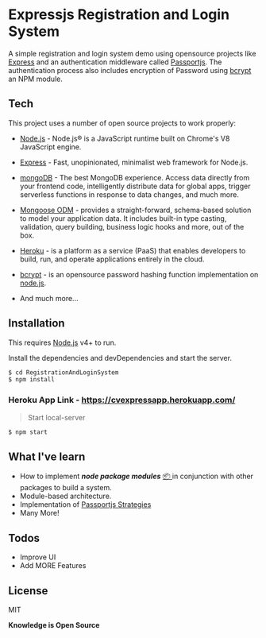 # Expressjs Registration and Login System

A simple registration and login system demo using opensource projects like [Express](https://expressjs.com/) and an authentication middleware called [Passportjs](http://www.passportjs.org/). The authentication process also includes encryption of Password using [bcrypt](https://www.npmjs.com/package/bcrypt) an NPM module.

## Tech
This project uses a number of open source projects to work properly:

- [Node.js](https://nodejs.org/en/) - Node.js® is a JavaScript runtime built on Chrome's V8 JavaScript engine.

- [Express](https://expressjs.com/) - Fast, unopinionated, minimalist web framework for Node.js.

- [mongoDB](https://www.mongodb.com/) - The best MongoDB experience. Access data directly from your frontend code, intelligently distribute data for global apps, trigger serverless functions in response to data changes, and much more.

- [Mongoose ODM](https://mongoosejs.com/) - provides a straight-forward, schema-based solution to model your application data. It includes built-in type casting, validation, query building, business logic hooks and more, out of the box.

- [Heroku](https://www.heroku.com/) - is a platform as a service (PaaS) that enables developers to build, run, and operate applications entirely in the cloud.

- [bcrypt](https://www.npmjs.com/package/bcrypt) - is an opensource password hashing function implementation on [node.js](https://nodejs.org/en/).

- And much more...

## Installation

This requires [Node.js](https://nodejs.org/en/) v4+ to run.

Install the dependencies and devDependencies and start the server.

```sh
$ cd RegistrationAndLoginSystem
$ npm install
```

### Heroku App Link - https://cvexpressapp.herokuapp.com/

> Start local-server

```sh
$ npm start
```

## What I've learn

- How to implement ***node package modules*** [📦 ](https://www.npmjs.com/) in conjunction with other packages to build a system.
- Module-based architecture.
- Implementation of [Passportjs Strategies](http://www.passportjs.org/packages/)
- Many More!

## Todos

- Improve UI
- Add MORE Features

License
----

MIT

**Knowledge is Open Source**
